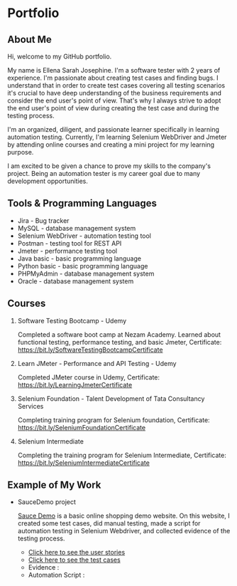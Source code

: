 # Portfolio
## About Me
Hi, welcome to my GitHub portfolio. 

My name is Ellena Sarah Josephine. I'm a software tester with 2 years of experience. I'm passionate about creating test cases and finding bugs. I understand that in order to create test cases covering all testing scenarios it's crucial to have deep understanding of the business requirements and consider the end user's point of view. That's why I always strive to adopt the end user's point of view during creating the test case and during the testing process.

I'm an organized, diligent, and passionate learner specifically in learning automation testing. Currently, I'm learning Selenium WebDriver and Jmeter by attending online courses and creating a mini project for my learning purpose.

I am excited to be given a chance to prove my skills to the company's project. Being an automation tester is my career goal due to many development opportunities.


## Tools & Programming Languages
* Jira - Bug tracker
* MySQL - database management system
* Selenium WebDriver - automation testing tool
* Postman - testing tool for REST API
* Jmeter - performance testing tool
* Java basic - basic programming language
* Python basic - basic programming language
* PHPMyAdmin - database management system
* Oracle - database management system


## Courses
1. Software Testing Bootcamp - Udemy

   Completed a software boot camp at Nezam Academy. Learned about functional testing, performance testing, and basic Jmeter, Certificate: https://bit.ly/SoftwareTestingBootcampCertificate

3. Learn JMeter - Performance and API Testing - Udemy

   Completed JMeter course in Udemy, Certificate: https://bit.ly/LearningJmeterCertificate

5. Selenium Foundation - Talent Development of Tata Consultancy Services

   Completing training program for Selenium foundation, Certificate: https://bit.ly/SeleniumFoundationCertificate
   
7. Selenium Intermediate

   Completing the training program for Selenium Intermediate, Certificate: https://bit.ly/SeleniumIntermediateCertificate 


## Example of My Work
* SauceDemo project

  [Sauce Demo](https://www.saucedemo.com/) is a basic online shopping demo website. On this website, I created some test cases, did manual testing, made a script for automation testing in Selenium Webdriver, and collected evidence of the testing process.
  - [Click here to see the user stories](https://docs.google.com/document/d/1hOUgJ1agZ3QJMX_RV9L6iF6BqWaU4DrVeND8soS3cOI/edit?usp=sharing)
  - [Click here to see the test cases](https://docs.google.com/spreadsheets/d/1ZO0JDM4xcB8eP4dw9tbv7VLstJSIGXXxL5d9wQ0tWy8/edit?usp=sharing)
  - Evidence :
  - Automation Script :


